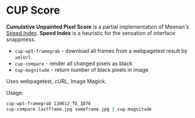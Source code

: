 CUP Score
=========

**Cumulative Unpainted Pixel Score** is a partial implementation of Meenan's [Speed Index](https://sites.google.com/a/webpagetest.org/docs/using-webpagetest/metrics/speed-index). **Speed Index** is a heuristic for the sensation of interface snappiness.

* `cup-wpt-framegrab` - download all frames from a webpagetest result by `xmlUrl`.
* `cup-compare` - render all changed pixels as black
* `cup-magnitude` - return number of black pixels in image

Uses webpagetest, cURL, Image Magick.

Usage:
```sh
cup-wpt-framegrab 130612_TE_1D76
cup-compare lastframe.jpg someframe.jpg | cup-magnitude
```

